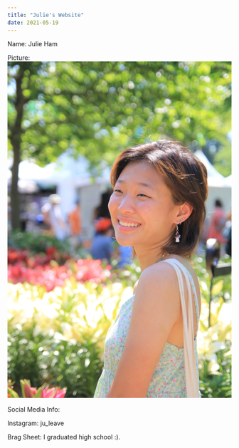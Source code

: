 ```yaml
---
title: "Julie's Website"
date: 2021-05-19
---
```

Name: Julie Ham

Picture: ![image](https://github.com/julieham123/github-pages-with-jekyll/blob/main/IMG_2583.JPG?raw=true)  

Social Media Info: 

Instagram: ju_leave

Brag Sheet: I graduated high school :).
